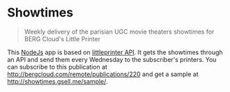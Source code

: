 # Showtimes
> Weekly delivery of the parisian UGC movie theaters showtimes for BERG Cloud's Little Printer

This [NodeJs](http://nodejs.org/) app is based on [littleprinter API](http://remote.bergcloud.com/developers/littleprinter/). It gets the showtimes through an API and send them every Wednesday to the subscriber's printers. You can subscribe to this publication at http://bergcloud.com/remote/publications/220 and get a sample at http://showtimes.gsell.me/sample/. 